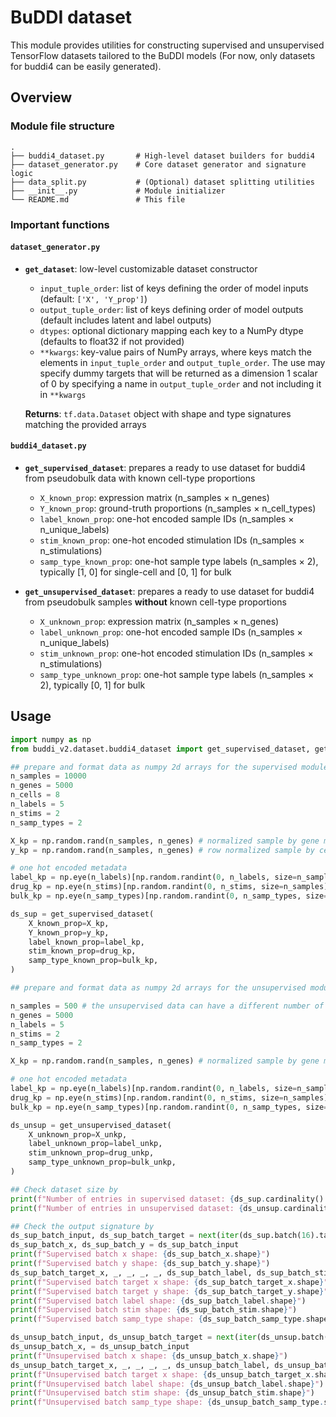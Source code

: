 # BuDDI dataset

This module provides utilities for constructing supervised and unsupervised TensorFlow datasets tailored to the BuDDI models (For now, only datasets for buddi4 can be easily generated).

## Overview

### Module file structure
```
.
├── buddi4_dataset.py       # High-level dataset builders for buddi4
├── dataset_generator.py    # Core dataset generator and signature logic
├── data_split.py           # (Optional) dataset splitting utilities
├── __init__.py             # Module initializer
└── README.md               # This file
```

### Important functions

#### `dataset_generator.py`
- **`get_dataset`**: low-level customizable dataset constructor
    - `input_tuple_order`: list of keys defining the order of model inputs (default: `['X', 'Y_prop']`)
    - `output_tuple_order`: list of keys defining order of model outputs (default includes latent and label outputs)
    - `dtypes`: optional dictionary mapping each key to a NumPy dtype (defaults to float32 if not provided)
    - `**kwargs`: key-value pairs of NumPy arrays, where keys match the elements in `input_tuple_order` and `output_tuple_order`. The use may specify dummy targets that will be returned as a dimension 1 scalar of 0 by specifying a name in `output_tuple_order` and not including it in `**kwargs`

    **Returns**: `tf.data.Dataset` object with shape and type signatures matching the provided arrays


#### `buddi4_dataset.py`
- **`get_supervised_dataset`**: prepares a ready to use dataset for buddi4 from pseudobulk data with known cell-type proportions
    - `X_known_prop`: expression matrix (n_samples × n_genes)
    - `Y_known_prop`: ground-truth proportions (n_samples × n_cell_types)
    - `label_known_prop`: one-hot encoded sample IDs (n_samples × n_unique_labels)
    - `stim_known_prop`: one-hot encoded stimulation IDs (n_samples × n_stimulations)
    - `samp_type_known_prop`: one-hot sample type labels (n_samples × 2), typically [1, 0] for single-cell and [0, 1] for bulk

- **`get_unsupervised_dataset`**: prepares a ready to use dataset for buddi4 from pseudobulk samples **without** known cell-type proportions
    - `X_unknown_prop`: expression matrix (n_samples × n_genes)
    - `label_unknown_prop`: one-hot encoded sample IDs (n_samples × n_unique_labels)
    - `stim_unknown_prop`: one-hot encoded stimulation IDs (n_samples × n_stimulations)
    - `samp_type_unknown_prop`: one-hot sample type labels (n_samples × 2), typically [0, 1] for bulk

## Usage
```python
import numpy as np
from buddi_v2.dataset.buddi4_dataset import get_supervised_dataset, get_unsupervised_dataset

## prepare and format data as numpy 2d arrays for the supervised module
n_samples = 10000
n_genes = 5000
n_cells = 8
n_labels = 5
n_stims = 2
n_samp_types = 2

X_kp = np.random.rand(n_samples, n_genes) # normalized sample by gene matrix
y_kp = np.random.rand(n_samples, n_genes) # row normalized sample by cell type proportion

# one hot encoded metadata
label_kp = np.eye(n_labels)[np.random.randint(0, n_labels, size=n_samples)]
drug_kp = np.eye(n_stims)[np.random.randint(0, n_stims, size=n_samples)]
bulk_kp = np.eye(n_samp_types)[np.random.randint(0, n_samp_types, size=n_samples)]

ds_sup = get_supervised_dataset(
    X_known_prop=X_kp,
    Y_known_prop=y_kp,
    label_known_prop=label_kp,
    stim_known_prop=drug_kp,
    samp_type_known_prop=bulk_kp,
)

## prepare and format data as numpy 2d arrays for the unsupervised module

n_samples = 500 # the unsupervised data can have a different number of samples
n_genes = 5000
n_labels = 5
n_stims = 2
n_samp_types = 2

X_kp = np.random.rand(n_samples, n_genes) # normalized sample by gene matrix

# one hot encoded metadata
label_kp = np.eye(n_labels)[np.random.randint(0, n_labels, size=n_samples)]
drug_kp = np.eye(n_stims)[np.random.randint(0, n_stims, size=n_samples)]
bulk_kp = np.eye(n_samp_types)[np.random.randint(0, n_samp_types, size=n_samples)]

ds_unsup = get_unsupervised_dataset(
    X_unknown_prop=X_unkp,
    label_unknown_prop=label_unkp,
    stim_unknown_prop=drug_unkp,
    samp_type_unknown_prop=bulk_unkp,
)

## Check dataset size by
print(f"Number of entries in supervised dataset: {ds_sup.cardinality().numpy()}")
print(f"Number of entries in unsupervised dataset: {ds_unsup.cardinality().numpy()}")

## Check the output signature by
ds_sup_batch_input, ds_sup_batch_target = next(iter(ds_sup.batch(16).take(1)))
ds_sup_batch_x, ds_sup_batch_y = ds_sup_batch_input
print(f"Supervised batch x shape: {ds_sup_batch_x.shape}")
print(f"Supervised batch y shape: {ds_sup_batch_y.shape}")
ds_sup_batch_target_x, _, _, _, _, ds_sup_batch_label, ds_sup_batch_stim, ds_sup_batch_samp_type, ds_sup_batch_target_y = ds_sup_batch_target
print(f"Supervised batch target x shape: {ds_sup_batch_target_x.shape}")
print(f"Supervised batch target y shape: {ds_sup_batch_target_y.shape}")
print(f"Supervised batch label shape: {ds_sup_batch_label.shape}")
print(f"Supervised batch stim shape: {ds_sup_batch_stim.shape}")
print(f"Supervised batch samp_type shape: {ds_sup_batch_samp_type.shape}")

ds_unsup_batch_input, ds_unsup_batch_target = next(iter(ds_unsup.batch(16).take(1)))
ds_unsup_batch_x, = ds_unsup_batch_input
print(f"Unsupervised batch x shape: {ds_unsup_batch_x.shape}")
ds_unsup_batch_target_x, _, _, _, _, ds_unsup_batch_label, ds_unsup_batch_stim, ds_unsup_batch_samp_type, _ = ds_unsup_batch_target
print(f"Unsupervised batch target x shape: {ds_unsup_batch_target_x.shape}")
print(f"Unsupervised batch label shape: {ds_unsup_batch_label.shape}")
print(f"Unsupervised batch stim shape: {ds_unsup_batch_stim.shape}")
print(f"Unsupervised batch samp_type shape: {ds_unsup_batch_samp_type.shape}")
```